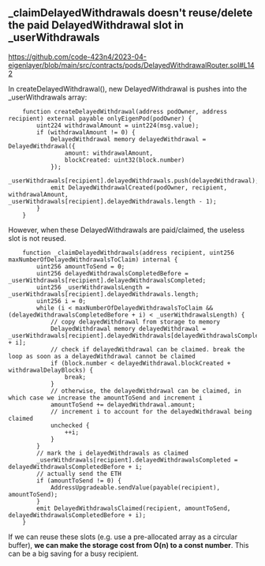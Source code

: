 ## _claimDelayedWithdrawals doesn't reuse/delete the paid DelayedWithdrawal slot in _userWithdrawals

https://github.com/code-423n4/2023-04-eigenlayer/blob/main/src/contracts/pods/DelayedWithdrawalRouter.sol#L142

In createDelayedWithdrawal(), new DelayedWithdrawal is pushes into the _userWithdrawals array:

```solidity
    function createDelayedWithdrawal(address podOwner, address recipient) external payable onlyEigenPod(podOwner) {
        uint224 withdrawalAmount = uint224(msg.value);
        if (withdrawalAmount != 0) {
            DelayedWithdrawal memory delayedWithdrawal = DelayedWithdrawal({
                amount: withdrawalAmount,
                blockCreated: uint32(block.number)
            });
            _userWithdrawals[recipient].delayedWithdrawals.push(delayedWithdrawal);
            emit DelayedWithdrawalCreated(podOwner, recipient, withdrawalAmount, _userWithdrawals[recipient].delayedWithdrawals.length - 1);
        }
    }
```

However, when these DelayedWithdrawals are paid/claimed, the useless slot is not reused.

```solidity
    function _claimDelayedWithdrawals(address recipient, uint256 maxNumberOfDelayedWithdrawalsToClaim) internal {
        uint256 amountToSend = 0;
        uint256 delayedWithdrawalsCompletedBefore = _userWithdrawals[recipient].delayedWithdrawalsCompleted;
        uint256 _userWithdrawalsLength = _userWithdrawals[recipient].delayedWithdrawals.length;
        uint256 i = 0;
        while (i < maxNumberOfDelayedWithdrawalsToClaim && (delayedWithdrawalsCompletedBefore + i) < _userWithdrawalsLength) {
            // copy delayedWithdrawal from storage to memory
            DelayedWithdrawal memory delayedWithdrawal = _userWithdrawals[recipient].delayedWithdrawals[delayedWithdrawalsCompletedBefore + i];
            // check if delayedWithdrawal can be claimed. break the loop as soon as a delayedWithdrawal cannot be claimed
            if (block.number < delayedWithdrawal.blockCreated + withdrawalDelayBlocks) {
                break;
            }
            // otherwise, the delayedWithdrawal can be claimed, in which case we increase the amountToSend and increment i
            amountToSend += delayedWithdrawal.amount;
            // increment i to account for the delayedWithdrawal being claimed
            unchecked {
                ++i;
            }
        }
        // mark the i delayedWithdrawals as claimed
        _userWithdrawals[recipient].delayedWithdrawalsCompleted = delayedWithdrawalsCompletedBefore + i;
        // actually send the ETH
        if (amountToSend != 0) {
            AddressUpgradeable.sendValue(payable(recipient), amountToSend);
        }
        emit DelayedWithdrawalsClaimed(recipient, amountToSend, delayedWithdrawalsCompletedBefore + i);
    }
```

If we can reuse these slots (e.g. use a pre-allocated array as a circular buffer), **we can make the storage cost from O(n) to a const number**. This can be a big saving for a busy recipient.
